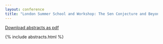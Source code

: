 ```yaml
---
layout: conference
title: "London Summer School and Workshop: The Sen Conjecture and Beyond"
---
```


[Download abstracts as pdf](abstracts.pdf)

{% include abstracts.html %}

